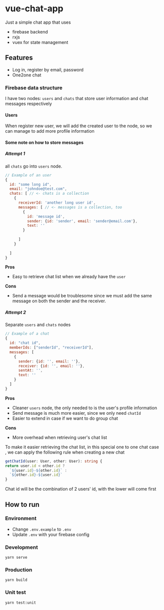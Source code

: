 # vue-chat-app
Just a simple chat app that uses
- firebase backend
- rxjs
- vuex for state management

## Features
- Log in, register by email, password
- One2one chat


### Firebase data structure
I have two nodes: `users` and `chats` that store user information and chat messages respectively

#### Users
When register new user, we will add the created user to the node, so we can manage to add more profile information

#### Some note on how to store messages

##### Attempt 1
all `chats` go into `users` node.
```js
// Example of an user
{
  id: "some long id",
  email: "johndoe@test.com",
  chats: [ // <- chats is a collection
    {
      receiverId: 'another long user id',
      messages: [ // <- messages is a collection, too
        {
          id: 'message id',
          sender: {id: 'sender', email: 'sender@email.com'},
          text: ''
        }       
      
      ] 
    }   
  
  ]
}
```

**Pros**
- Easy to retrieve chat list when we already have the `user`

**Cons**
- Send a message would be troublesome since we must add the same message on both the sender and the receiver.


##### Attempt 2
Separate `users` and `chats` nodes
```js
// Example of a chat
{
  id: "chat id",
  memberIds: ["senderId", "receiverId"],
  messages: [
    {
      sender: {id: '', email: ''},
      receiver: {id: '', email: ''},
      sentAt: '',
      text: ''
    }    
  ]
}
```

**Pros**
- Cleaner `users` node, the only needed to is the user's profile information
- Send message is much more easier, since we only need `chatId` 
- Easier to extend in case if we want to do group chat

**Cons**
- More overhead when retrieving user's chat list

To make it easier retrieving the chat list, in this special one to one chat case , we can apply the following rule when creating a new chat

```typescript
getChatId(user: User, other: User): string {
return user.id < other.id ?
  `${user.id}-${other.id}` :
  `${other.id}-${user.id}`
}
```
Chat id will be the combination of 2 users' id, with the lower will come first








## How to run
### Environment
- Change `.env.example` to `.env`
- Update `.env` with your firebase config

### Development
```
yarn serve
```

### Production
```shell script
yarn build
```

### Unit test
```shell script
yarn test:unit
```
